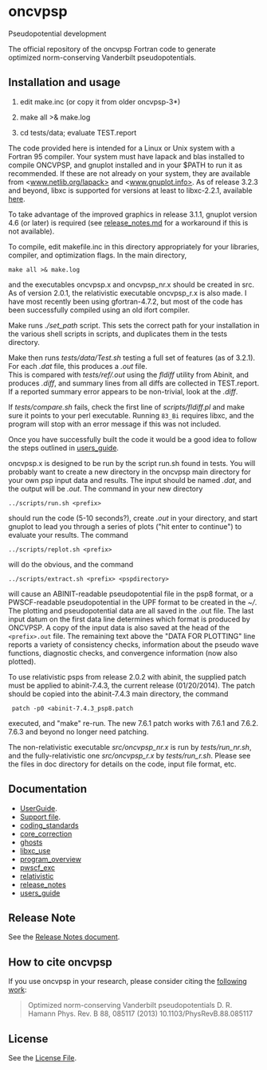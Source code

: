 # oncvpsp

Pseudopotential development

The official repository of the oncvpsp Fortran code to generate  
optimized norm-conserving Vanderbilt pseudopotentials.

## Installation and usage

1. edit make.inc (or copy it from older oncvpsp-3*)

2. make all >& make.log

3. cd tests/data; evaluate TEST.report
   
The code provided here is intended for a Linux or Unix system with a Fortran 95 compiler.
Your system must have lapack and blas installed to compile ONCVPSP, and 
gnuplot installed and in your $PATH to run it as recommended.  If these are
not already on your system, they are available from <www.netlib.org/lapack>
and <www.gnuplot.info>. As of release 3.2.3 and beyond, libxc is supported 
for versions at least to libxc-2.2.1, available 
[here](http://www.tddft.org/programs/octopus/wiki/index.php/Libxc).

To take advantage of the improved graphics in release 3.1.1, gnuplot
version 4.6 (or later) is required (see [release_notes.md](doc/release_notes.md)
for a workaround if this is not available).

To compile, edit makefile.inc in this directory appropriately for your 
libraries, compiler, and optimization flags. In the main directory,

    make all >& make.log

and the executables oncvpsp.x and oncvpsp_nr.x should be created in src. 
As of version 2.0.1, the relativistic executable oncvpsp_r.x is also made.
I have most recently been using gfortran-4.7.2, but most of the code has 
been successfully compiled using an old ifort compiler.

Make runs *./set_path* script. This sets the correct path for your installation 
in the various shell scripts in scripts, and duplicates them in the tests directory.

Make then runs *tests/data/Test.sh* testing a full set of features (as of 
3.2.1). For each *<prefix>.dat* file, this produces a *<prefix>.out* file.  
This is compared with *tests/ref/<prefix>.out* using the *fldiff* utility from
Abinit, and produces *<prefix>.diff*, and summary lines from all  diffs
are collected in TEST.report.  If a reported summary error appears to be 
non-trivial, look at the *<prefix>.diff*.

If *tests/compare.sh* fails, check the first line of *scripts/fldiff.pl*
and make sure it points to your perl executable. Running `83_Bi` requires
libxc, and the program will stop with an error message if this was not included.

Once you have successfully built the code it would be a good idea to
follow the steps outlined in [users_guide](doc/users_guide.md).

oncvpsp.x is designed to be run by the script run.sh found in tests.
You will probably want to create a new directory in the oncvpsp main
directory for your own psp input data and results.  The input should be 
named *<prefix>.dat*, and the output will be *<prefix>.out*. The command 
in your new directory

    ../scripts/run.sh <prefix>

should run the code (5-10 seconds?), create *<prefix>.out* in your directory,
and start gnuplot to lead you through a series of plots ("hit enter to
continue") to evaluate your results.
The command

    ../scripts/replot.sh <prefix>

will do the obvious, and the command

    ../scripts/extract.sh <prefix> <pspdirectory>

will cause an ABINIT-readable pseudopotential file in the psp8 format, or a
PWSCF-readable pseudopotential in the UPF format to be created in the 
*~/<pspdirectory>*.  The plotting and pseudopotential data are all saved in the 
<prefix>.out file.  The last input datum on the first data line determines
which format is produced by ONCVPSP.  A copy of the input data is also
saved at the head of the `<prefix>.out` file.  The remaining text above the 
"DATA FOR PLOTTING" line reports a variety of consistency checks, information
about the pseudo wave functions, diagnostic checks, and convergence
information (now also plotted).

To use relativistic psps from release 2.0.2 with abinit, the supplied patch
must be applied to abinit-7.4.3, the current release (01/20/2014).  The
patch should be copied into the abinit-7.4.3 main directory, the command

     patch -p0 <abinit-7.4.3_psp8.patch

executed, and "make" re-run.  The new 7.6.1 patch works with 7.6.1 and 7.6.2.
7.6.3 and beyond no longer need patching.

The non-relativistic executable *src/oncvpsp_nr.x* is run by *tests/run_nr.sh*,
and the fully-relativistic one *src/oncvpsp_r.x* by *tests/run_r.sh*.
Please see the files in doc directory for details on the code, input file format, etc.

## Documentation

* [UserGuide](./doc/users_guide.md).
* [Support file](./SUPPORT.md).
* [coding_standards](./doc/coding_standards.md)
* [core_correction](./doc/core_correction.md)
* [ghosts](./doc/ghosts.md)
* [libxc_use](./doc/libxc_use.md)
* [program_overview](./doc/program_overview.md)
* [pwscf_exc](./doc/pwscf_exc.md)
* [relativistic](./doc/relativistic.md)
* [release_notes](./doc/release_notes.md)
* [users_guide](./doc/users_guide.md)

## Release Note

See the [Release Notes document](./doc/release_notes.md).

## How to cite oncvpsp 

If you use oncvpsp in your research, please consider citing the 
[following work](https://journals.aps.org/prb/abstract/10.1103/PhysRevB.88.085117):

> Optimized norm-conserving Vanderbilt pseudopotentials
    D. R. Hamann
    Phys. Rev. B 88, 085117 (2013)
    10.1103/PhysRevB.88.085117

## License

See the [License File](./COPYING).
